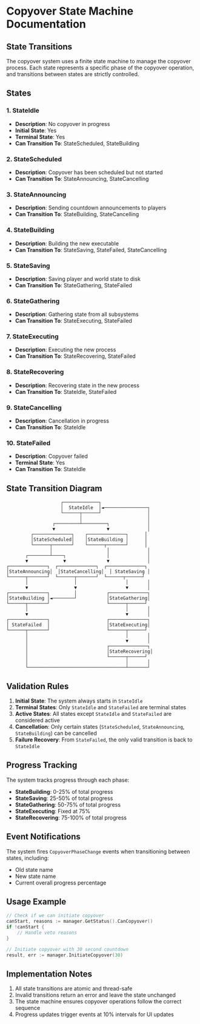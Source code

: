 # Copyover State Machine Documentation

## State Transitions

The copyover system uses a finite state machine to manage the copyover process. Each state represents a specific phase of the copyover operation, and transitions between states are strictly controlled.

## States

### 1. StateIdle
- **Description**: No copyover in progress
- **Initial State**: Yes
- **Terminal State**: Yes
- **Can Transition To**: StateScheduled, StateBuilding

### 2. StateScheduled
- **Description**: Copyover has been scheduled but not started
- **Can Transition To**: StateAnnouncing, StateCancelling

### 3. StateAnnouncing
- **Description**: Sending countdown announcements to players
- **Can Transition To**: StateBuilding, StateCancelling

### 4. StateBuilding
- **Description**: Building the new executable
- **Can Transition To**: StateSaving, StateFailed, StateCancelling

### 5. StateSaving
- **Description**: Saving player and world state to disk
- **Can Transition To**: StateGathering, StateFailed

### 6. StateGathering
- **Description**: Gathering state from all subsystems
- **Can Transition To**: StateExecuting, StateFailed

### 7. StateExecuting
- **Description**: Executing the new process
- **Can Transition To**: StateRecovering, StateFailed

### 8. StateRecovering
- **Description**: Recovering state in the new process
- **Can Transition To**: StateIdle, StateFailed

### 9. StateCancelling
- **Description**: Cancellation in progress
- **Can Transition To**: StateIdle

### 10. StateFailed
- **Description**: Copyover failed
- **Terminal State**: Yes
- **Can Transition To**: StateIdle

## State Transition Diagram

```
                    ┌─────────────┐
                    │  StateIdle  │◄────────────────┐
                    └──────┬──────┘                 │
                           │                        │
                 ┌─────────┴─────────┐              │
                 ▼                   ▼              │
         ┌──────────────┐    ┌──────────────┐      │
         │StateScheduled│    │StateBuilding │      │
         └──────┬───────┘    └──────┬───────┘      │
                │                    │              │
       ┌────────┴────┐               │              │
       ▼             ▼               ▼              │
┌──────────────┐  ┌──────────────┐  ┌──────────────┐
│StateAnnouncing│  │StateCancelling│  │ StateSaving │
└──────┬───────┘  └──────┬───────┘  └──────┬──────┘
       │                 │                  │       │
       ▼                 ▼                  ▼       │
┌──────────────┐         │           ┌──────────────┐
│StateBuilding │◄────────┘           │StateGathering│
└──────┬───────┘                     └──────┬──────┘
       │                                    │       │
       ▼                                    ▼       │
┌──────────────┐                     ┌──────────────┐
│ StateFailed  │                     │StateExecuting│
└──────┬───────┘                     └──────┬──────┘
       │                                    │       │
       │                                    ▼       │
       │                             ┌──────────────┐
       │                             │StateRecovering│
       │                             └──────┬──────┘
       │                                    │       │
       └────────────────────────────────────┴───────┘
```

## Validation Rules

1. **Initial State**: The system always starts in `StateIdle`
2. **Terminal States**: Only `StateIdle` and `StateFailed` are terminal states
3. **Active States**: All states except `StateIdle` and `StateFailed` are considered active
4. **Cancellation**: Only certain states (`StateScheduled`, `StateAnnouncing`, `StateBuilding`) can be cancelled
5. **Failure Recovery**: From `StateFailed`, the only valid transition is back to `StateIdle`

## Progress Tracking

The system tracks progress through each phase:

- **StateBuilding**: 0-25% of total progress
- **StateSaving**: 25-50% of total progress  
- **StateGathering**: 50-75% of total progress
- **StateExecuting**: Fixed at 75%
- **StateRecovering**: 75-100% of total progress

## Event Notifications

The system fires `CopyoverPhaseChange` events when transitioning between states, including:
- Old state name
- New state name
- Current overall progress percentage

## Usage Example

```go
// Check if we can initiate copyover
canStart, reasons := manager.GetStatus().CanCopyover()
if !canStart {
    // Handle veto reasons
}

// Initiate copyover with 30 second countdown
result, err := manager.InitiateCopyover(30)
```

## Implementation Notes

1. All state transitions are atomic and thread-safe
2. Invalid transitions return an error and leave the state unchanged
3. The state machine ensures copyover operations follow the correct sequence
4. Progress updates trigger events at 10% intervals for UI updates